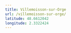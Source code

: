 ```yaml
---
title: Villemoisson-sur-Orge
url: /villemoisson-sur-orge/
latitude: 48.6612042
longitude: 2.3322424
---
```

